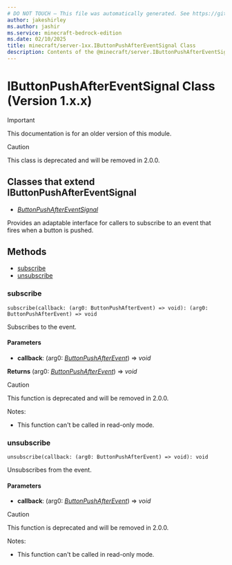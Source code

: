 ```yaml
---
# DO NOT TOUCH — This file was automatically generated. See https://github.com/mojang/minecraftapidocsgenerator to modify descriptions, examples, etc.
author: jakeshirley
ms.author: jashir
ms.service: minecraft-bedrock-edition
ms.date: 02/10/2025
title: minecraft/server-1xx.IButtonPushAfterEventSignal Class
description: Contents of the @minecraft/server.IButtonPushAfterEventSignal class (Version 1.x.x).
---
```

# IButtonPushAfterEventSignal Class (Version 1.x.x)

> [!IMPORTANT]
> This documentation is for an older version of this module.

> [!CAUTION]
> This class is deprecated and will be removed in 2.0.0.

## Classes that extend IButtonPushAfterEventSignal
- [*ButtonPushAfterEventSignal*](ButtonPushAfterEventSignal.md)

Provides an adaptable interface for callers to subscribe to an event that fires when a button is pushed.

## Methods
- [subscribe](#subscribe)
- [unsubscribe](#unsubscribe)

### **subscribe**
`
subscribe(callback: (arg0: ButtonPushAfterEvent) => void): (arg0: ButtonPushAfterEvent) => void
`

Subscribes to the event.

#### **Parameters**
- **callback**: (arg0: [*ButtonPushAfterEvent*](ButtonPushAfterEvent.md)) => *void*

**Returns** (arg0: [*ButtonPushAfterEvent*](ButtonPushAfterEvent.md)) => *void*

> [!CAUTION]
> This function is deprecated and will be removed in 2.0.0.
  
Notes:
- This function can't be called in read-only mode.

### **unsubscribe**
`
unsubscribe(callback: (arg0: ButtonPushAfterEvent) => void): void
`

Unsubscribes from the event.

#### **Parameters**
- **callback**: (arg0: [*ButtonPushAfterEvent*](ButtonPushAfterEvent.md)) => *void*

> [!CAUTION]
> This function is deprecated and will be removed in 2.0.0.
  
Notes:
- This function can't be called in read-only mode.
